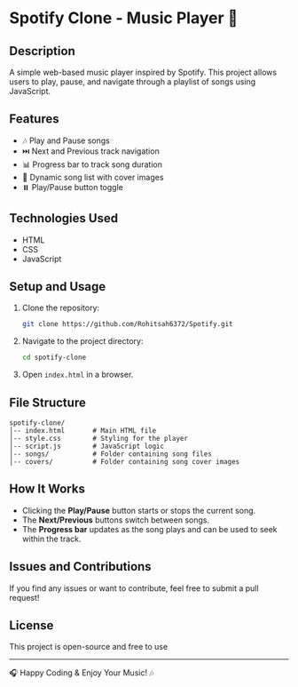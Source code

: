# Spotify Clone - Music Player 🎵

## Description
A simple web-based music player inspired by Spotify. This project allows users to play, pause, and navigate through a playlist of songs using JavaScript.

## Features
- 🎶 Play and Pause songs
- ⏭️ Next and Previous track navigation
- 📊 Progress bar to track song duration
- 🎵 Dynamic song list with cover images
- ⏸️ Play/Pause button toggle

## Technologies Used
- HTML
- CSS
- JavaScript

## Setup and Usage
1. Clone the repository:
   ```sh
   git clone https://github.com/Rohitsah6372/Spotify.git
   ```
2. Navigate to the project directory:
   ```sh
   cd spotify-clone
   ```
3. Open `index.html` in a browser.

## File Structure
```
spotify-clone/
│-- index.html       # Main HTML file
│-- style.css        # Styling for the player
│-- script.js        # JavaScript logic
│-- songs/           # Folder containing song files
│-- covers/          # Folder containing song cover images
```

## How It Works
- Clicking the **Play/Pause** button starts or stops the current song.
- The **Next/Previous** buttons switch between songs.
- The **Progress bar** updates as the song plays and can be used to seek within the track.

## Issues and Contributions
If you find any issues or want to contribute, feel free to submit a pull request!

## License
This project is open-source and free to use

---
🎧 Happy Coding & Enjoy Your Music! 🎶

